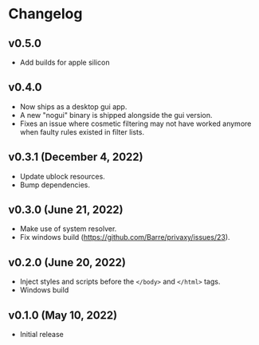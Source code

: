 # Changelog

## v0.5.0

- Add builds for apple silicon

## v0.4.0

- Now ships as a desktop gui app.
- A new "nogui" binary is shipped alongside the gui version.
- Fixes an issue where cosmetic filtering may not have worked anymore when faulty rules existed in filter lists.

## v0.3.1 (December 4, 2022)

- Update ublock resources.
- Bump dependencies.

## v0.3.0 (June 21, 2022)

- Make use of system resolver.
- Fix windows build (<https://github.com/Barre/privaxy/issues/23>).

## v0.2.0 (June 20, 2022)

- Inject styles and scripts before the `</body>` and `</html>` tags.
- Windows build

## v0.1.0 (May 10, 2022)

- Initial release
